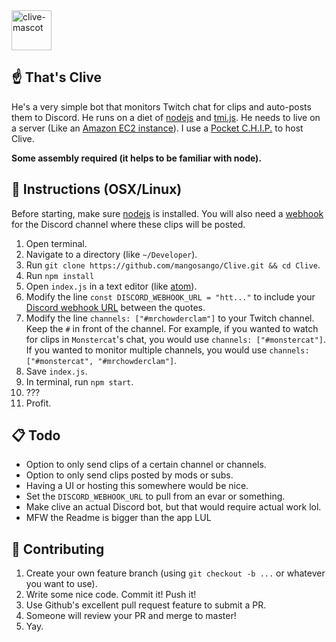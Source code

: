 <img src="http://i.imgur.com/M9TvvSy.png" alt="clive-mascot" width=64px />

## ☝️ That's Clive
He's a very simple bot that monitors Twitch chat for clips and auto-posts them to Discord. He runs on a diet of [nodejs](https://nodejs.org/en/) and [tmi.js](https://docs.tmijs.org/v1.2.1/index.html). He needs to live on a server (Like an [Amazon EC2 instance](https://aws.amazon.com/getting-started/tutorials/launch-a-virtual-machine/)). I use a [Pocket C.H.I.P.](https://getchip.com/pages/pocketchip) to host Clive.

**Some assembly required (it helps to be familiar with node).**

## 🤖 Instructions (OSX/Linux)
Before starting, make sure [nodejs](https://nodejs.org/en/download/) is installed. You will also need a [webhook](https://support.discordapp.com/hc/en-us/articles/228383668-Intro-to-Webhooks) for the Discord channel where these clips will be posted.

1. Open terminal.
2. Navigate to a directory (like `~/Developer`).
3. Run `git clone https://github.com/mangosango/Clive.git && cd Clive`.
4. Run `npm install`
5. Open `index.js` in a text editor (like [atom](https://atom.io/)).
6. Modify the line `const DISCORD_WEBHOOK_URL = "htt..."` to include your [Discord webhook URL](http://i.imgur.com/sEUCxct.png) between the quotes.
7. Modify the line `channels: ["#mrchowderclam"]` to your Twitch channel. Keep the `#` in front of the channel. For example, if you wanted to watch for clips in `Monstercat`'s chat, you would use `channels: ["#monstercat"]`. If you wanted to monitor multiple channels, you would use `channels: ["#monstercat", "#mrchowderclam"]`.
8. Save `index.js`.
9. In terminal, run `npm start`.
10. ???
11. Profit.

## 📋 Todo
- Option to only send clips of a certain channel or channels.
- Option to only send clips posted by mods or subs.
- Having a UI or hosting this somewhere would be nice.
- Set the `DISCORD_WEBHOOK_URL` to pull from an evar or something.
- Make clive an actual Discord bot, but that would require actual work lol.
- MFW the Readme is bigger than the app LUL

## 👯 Contributing
1. Create your own feature branch (using `git checkout -b ...` or whatever you want to use).
2. Write some nice code. Commit it! Push it!
3. Use Github's excellent pull request feature to submit a PR.
4. Someone will review your PR and merge to master! 
5. Yay.
